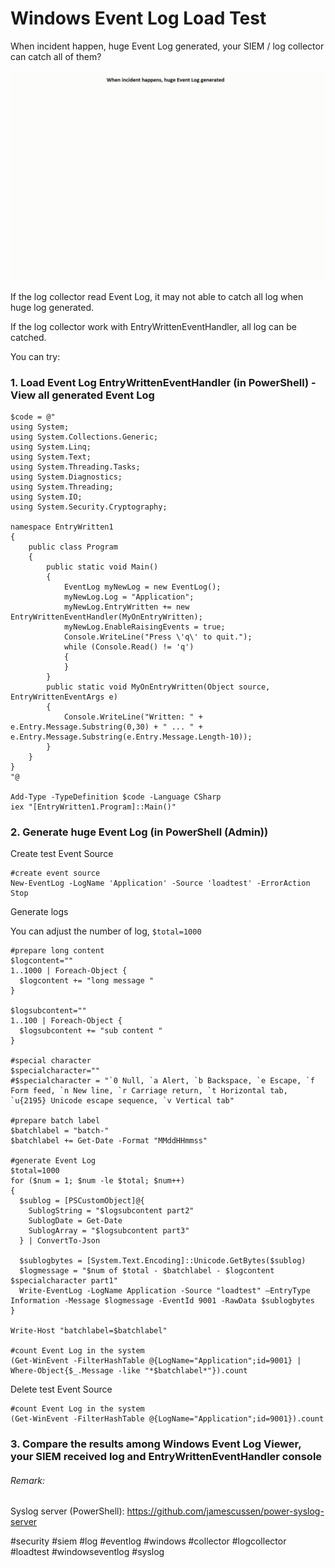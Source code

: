 # Windows Event Log Load Test

When incident happen, huge Event Log generated, your SIEM / log collector can catch all of them?

![alt text](https://github.com/eddiechu/Event-Log-Load-Test/blob/main/eventlog2.gif?raw=true)

If the log collector read Event Log, it may not able to catch all log when huge log generated.

If the log collector work with EntryWrittenEventHandler, all log can be catched.

You can try:

### 1. Load Event Log EntryWrittenEventHandler (in PowerShell) - View all generated Event Log

```
$code = @"
using System;
using System.Collections.Generic;
using System.Linq;
using System.Text;
using System.Threading.Tasks;
using System.Diagnostics;
using System.Threading;
using System.IO;
using System.Security.Cryptography;

namespace EntryWritten1
{
    public class Program
    {
        public static void Main()
        {
            EventLog myNewLog = new EventLog();
            myNewLog.Log = "Application";
            myNewLog.EntryWritten += new EntryWrittenEventHandler(MyOnEntryWritten);
            myNewLog.EnableRaisingEvents = true;
            Console.WriteLine("Press \'q\' to quit.");
            while (Console.Read() != 'q')
            {
            }
        }
        public static void MyOnEntryWritten(Object source, EntryWrittenEventArgs e)
        {
            Console.WriteLine("Written: " + e.Entry.Message.Substring(0,30) + " ... " + e.Entry.Message.Substring(e.Entry.Message.Length-10));
        }
    }
}
"@

Add-Type -TypeDefinition $code -Language CSharp	
iex "[EntryWritten1.Program]::Main()"

```

### 2. Generate huge Event Log (in PowerShell (Admin))

Create test Event Source
```
#create event source
New-EventLog -LogName 'Application' -Source 'loadtest' -ErrorAction Stop
```

Generate logs

You can adjust the number of log, `$total=1000`
```
#prepare long content
$logcontent=""
1..1000 | Foreach-Object {
  $logcontent += "long message "
}

$logsubcontent=""
1..100 | Foreach-Object {
  $logsubcontent += "sub content "
}

#special character
$specialcharacter=""
#$specialcharacter = "`0 Null, `a Alert, `b Backspace, `e Escape, `f Form feed, `n New line, `r Carriage return, `t Horizontal tab, `u{2195} Unicode escape sequence, `v Vertical tab"

#prepare batch label
$batchlabel = "batch-"
$batchlabel += Get-Date -Format "MMddHHmmss"

#generate Event Log
$total=1000
for ($num = 1; $num -le $total; $num++)
{
  $sublog = [PSCustomObject]@{
    SublogString = "$logsubcontent part2"
    SublogDate = Get-Date
    SublogArray = "$logsubcontent part3"
  } | ConvertTo-Json

  $sublogbytes = [System.Text.Encoding]::Unicode.GetBytes($sublog)
  $logmessage = "$num of $total - $batchlabel - $logcontent $specialcharacter part1"
  Write-EventLog -LogName Application -Source "loadtest" –EntryType Information -Message $logmessage -EventId 9001 -RawData $sublogbytes
}

Write-Host "batchlabel=$batchlabel"

#count Event Log in the system
(Get-WinEvent -FilterHashTable @{LogName="Application";id=9001} | Where-Object{$_.Message -like "*$batchlabel*"}).count
```

Delete test Event Source
```
#count Event Log in the system
(Get-WinEvent -FilterHashTable @{LogName="Application";id=9001}).count
```

### 3. Compare the results among Windows Event Log Viewer, your SIEM received log and EntryWrittenEventHandler console



###### Remark:
Syslog server (PowerShell): https://github.com/jamescussen/power-syslog-server




#security #siem #log #eventlog #windows #collector #logcollector #loadtest #windowseventlog #syslog
